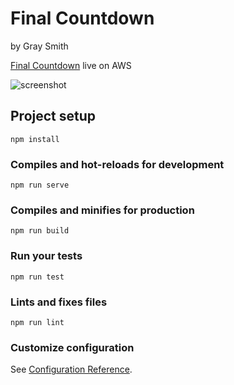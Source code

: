 # Final Countdown
by Gray Smith

<a href="http://gsfinalcountdown.com.s3-website-us-east-1.amazonaws.com/" target="_blank">Final Countdown</a> live on AWS

<img src="https://i.imgur.com/2404iui.png" alt="screenshot" />

## Project setup
```
npm install
```

### Compiles and hot-reloads for development
```
npm run serve
```

### Compiles and minifies for production
```
npm run build
```

### Run your tests
```
npm run test
```

### Lints and fixes files
```
npm run lint
```

### Customize configuration
See [Configuration Reference](https://cli.vuejs.org/config/).
